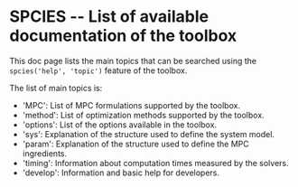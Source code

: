 # SPCIES -- List of available documentation of the toolbox

This doc page lists the main topics that can be searched using the
`spcies('help', 'topic')`
feature of the toolbox.

The list of main topics is:

- 'MPC': List of MPC formulations supported by the toolbox.
- 'method': List of optimization methods supported by the toolbox.
- 'options': List of the options available in the toolbox.
- 'sys': Explanation of the structure used to define the system model.
- 'param': Explanation of the structure used to define the MPC ingredients.
- 'timing': Information about computation times measured by the solvers.
- 'develop': Information and basic help for developers.
